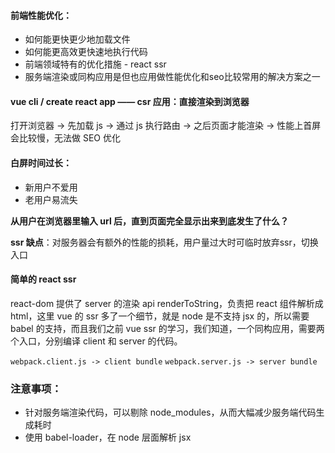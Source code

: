 #### 前端性能优化：
- 如何能更快更少地加载文件
- 如何能更高效更快速地执行代码
- 前端领域特有的优化措施 - react ssr
- 服务端渲染或同构应用是但也应用做性能优化和seo比较常用的解决方案之一

#### vue cli / create react app —— csr 应用：直接渲染到浏览器
打开浏览器 -> 先加载 js -> 通过 js 执行路由 -> 之后页面才能渲染 -> 性能上首屏会比较慢，无法做 SEO 优化

#### 白屏时间过长：
- 新用户不爱用
- 老用户易流失


**从用户在浏览器里输入 url 后，直到页面完全显示出来到底发生了什么？**

**ssr 缺点**：对服务器会有额外的性能的损耗，用户量过大时可临时放弃ssr，切换入口

#### 简单的 react ssr
react-dom 提供了 server 的渲染 api renderToString，负责把 react 组件解析成 html，这里 vue 的 ssr 多了一个细节，就是 node 是不支持 jsx 的，所以需要 babel 的支持，而且我们之前 vue ssr 的学习，我们知道，一个同构应用，需要两个入口，分别编译 client 和 server 的代码。

`webpack.client.js -> client bundle`
`webpack.server.js -> server bundle` 

### 注意事项：

- 针对服务端渲染代码，可以剔除 node_modules，从而大幅减少服务端代码生成耗时
- 使用 babel-loader，在 node 层面解析 jsx